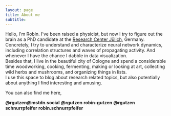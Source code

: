 ```yaml
---
layout: page
title: About me
subtitle:
---
```


Hello, I'm Robin. I've been raised a physicist, but now I try to figure out the brain as a PhD candidate at the [Research Center Jülich](https://www.fz-juelich.de/inm/inm-6/EN/Forschung/Gruen/artikel.html), Germany. Concretely, I try to understand and characterize neural network dynamics, including correlation structures and waves of propagating activity. And whenever I have the chance I dabble in data visualization. <br>
Besides that, I live in the beautiful city of Cologne and spend a considerable time woodworking, cooking, fermenting, making or looking at art, collecting wild herbs and mushrooms, and organizing things in lists. <br>
I use this space to blog about research related topics, but also potentially about anything I find interesting and amusing.

You can also find me here,<br>
<!-- <p> -->
<a rel="me" href="https://mstdn.social/@rgutzen">
<span class="fa-stack fa-lg" aria-hidden="true">
  <i class="fab fa-mastodon fa-stack-2x" style="color: #5e59f3;"></i>
</span></a>
<b>@rgutzen@mstdn.social</b>

<a href="https://twitter.com/rgutzen">
<span class="fa-stack fa-lg" aria-hidden="true">
  <i class="fa fa-twitter fa-stack-2x" style="color: #0084b4;"></i>
</span></a>
<b>@rgutzen</b>

<!-- &nbsp; &nbsp; -->
<a href="https://www.linkedin.com/in/robin-gutzen/">
<span class="fa-stack fa-lg" aria-hidden="true">
  <i class="fa fa-linkedin fa-stack-2x" style="color: #0077B5;"></i>
</span></a>
<b>robin-gutzen</b>

<!-- &nbsp; &nbsp; -->
<a href="https://github.com/rgutzen">
<span class="fa-stack fa-lg" aria-hidden="true">
  <!-- <i class="fa fa-circle fa-stack-2x" style="font-size: 200%"></i> -->
  <i class="fa fa-github fa-stack-2x" style="color: #333333;"></i>
</span></a>
<b>@rgutzen</b>

<!-- &nbsp; &nbsp; -->
<a href="https://open.spotify.com/user/schnurrpfeifer">
<span class="fa-stack fa-lg" aria-hidden="true">
  <i class="fa fa-spotify fa-stack-2x" style="color: #1ED760;"></i>
</span></a>
<b>schnurrpfeifer</b>
<!-- </p> -->

<a href="https://www.instagram.com/robin.schnurrpfeifer">
<span class="fa-stack fa-lg" aria-hidden="true">
  <i class="fa fa-instagram fa-stack-2x" style="color: #E1306C;"></i>
</span></a>
<b>robin.schnurrpfeifer</b>
